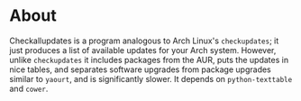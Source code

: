 About
=====
Checkallupdates is a program analogous to Arch Linux's `checkupdates`; it just produces a list of available updates for your Arch system. However, unlike `checkupdates` it includes packages from the AUR, puts the updates in nice tables, and separates software upgrades from package upgrades similar to `yaourt`, and is significantly slower. It depends on `python-texttable` and `cower`.

